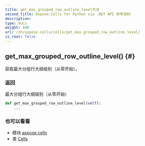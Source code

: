 ```yaml
---
title: get_max_grouped_row_outline_level方法
second_title: Aspose.Cells for Python via .NET API 参考资料
description:
type: docs
weight: 440
url: /zh/aspose.cells/cells/get_max_grouped_row_outline_level/
is_root: false
---
```

##  get_max_grouped_row_outline_level() {#}
获取最大分组行大纲级别（从零开始）。


### 返回

最大分组行大纲级别（从零开始）


```python
def get_max_grouped_row_outline_level(self):
    ...
```





### 也可以看看
* 模块 [aspose.cells](../../)
* 类 [Cells](/cells/python-net/zh/aspose.cells/cells)
